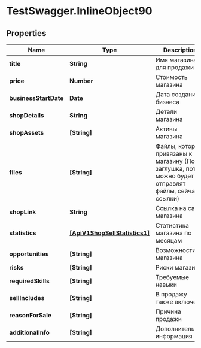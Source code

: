# TestSwagger.InlineObject90

## Properties

Name | Type | Description | Notes
------------ | ------------- | ------------- | -------------
**title** | **String** | Имя магазина для продажи | [optional] 
**price** | **Number** | Стоимость магазина | [optional] 
**businessStartDate** | **Date** | Дата создания бизнеса | [optional] 
**shopDetails** | **String** | Детали магазина | [optional] 
**shopAssets** | **[String]** | Активы магазина | [optional] 
**files** | **[String]** | Файлы, которые привязаны к магазину (Пока заглушка, потом можно будет отправлят файлы, сейчас - ссылки) | [optional] 
**shopLink** | **String** | Ссылка на сайт магазина | [optional] 
**statistics** | [**[ApiV1ShopSellStatistics1]**](ApiV1ShopSellStatistics1.md) | Статистика магазина по месяцам | [optional] 
**opportunities** | **[String]** | Возможности магазина | [optional] 
**risks** | **[String]** | Риски магазина | [optional] 
**requiredSkills** | **[String]** | Требуемые навыки | [optional] 
**sellIncludes** | **[String]** | В продажу также включено | [optional] 
**reasonForSale** | **[String]** | Причина продажи | [optional] 
**additionalInfo** | **[String]** | Дополнительная информация | [optional] 



